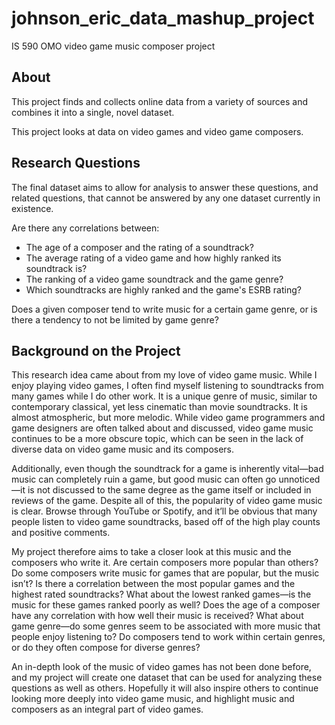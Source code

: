 # johnson_eric_data_mashup_project
IS 590 OMO video game music composer project

## About
This project finds and collects online data from a variety of
sources and combines it into a single, novel dataset. 

This project looks at data on video games and video game composers. 

## Research Questions
The final dataset aims to allow for analysis to answer these questions, and related
questions, that cannot be answered by any one dataset currently in existence.

Are there any correlations between:
    
* The age of a composer and the rating of a soundtrack?
* The average rating of a video game and how highly ranked its soundtrack is?
* The ranking of a video game soundtrack and the game genre?
* Which soundtracks are highly ranked and the game's ESRB rating?
    
Does a given composer tend to write music for a certain game genre, or is there
a tendency to not be limited by game genre?

## Background on the Project
This research idea came about from my love of video game music. While I enjoy playing video games, I often find 
myself listening to soundtracks from many games while I do other work. It is a unique genre of music, similar to 
contemporary classical, yet less cinematic than movie soundtracks. It is almost atmospheric, but more melodic. While 
video game programmers and game designers are often talked about and discussed, video game music continues to be a 
more obscure topic, which can be seen in the lack of diverse data on video game music and its composers. 

Additionally, even though the soundtrack for a game is inherently vital—bad music can completely ruin a game, but 
good music can often go unnoticed—it is not discussed to the same degree as the game itself or included in reviews 
of the game. Despite all of this, the popularity of video game music is clear. Browse through YouTube or Spotify, 
and it’ll be obvious that many people listen to video game soundtracks, based off of the high play counts and positive 
comments.

My project therefore aims to take a closer look at this music and the composers who write it. Are certain composers 
more popular than others? Do some composers write music for games that are popular, but the music isn’t? Is there a 
correlation between the most popular games and the highest rated soundtracks? What about the lowest ranked games—is 
the music for these games ranked poorly as well? Does the age of a composer have any correlation with how well their 
music is received? What about game genre—do some genres seem to be associated with more music that people enjoy 
listening to? Do composers tend to work within certain genres, or do they often compose for diverse genres? 

An in-depth look of the music of video games has not been done before, and my project will create one dataset that 
can be used for analyzing these questions as well as others. Hopefully it will also inspire others to continue looking 
more deeply into video game music, and highlight music and composers as an integral part of video games.    
